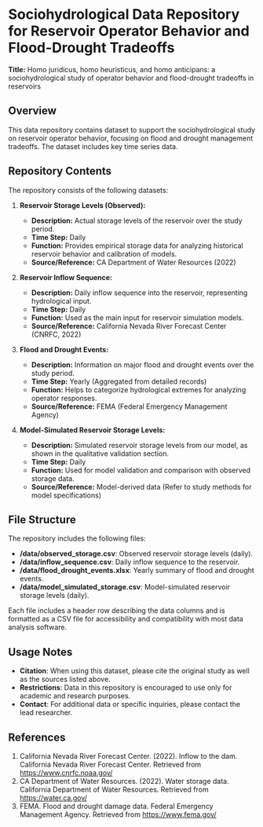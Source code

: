 # Sociohydrological Data Repository for Reservoir Operator Behavior and Flood-Drought Tradeoffs

**Title:** Homo juridicus, homo heuristicus, and homo anticipans: a sociohydrological study of operator behavior and flood-drought tradeoffs in reservoirs

## Overview

This data repository contains dataset to support the sociohydrological study on reservoir operator behavior, focusing on flood and drought management tradeoffs. The dataset includes key time series data.

## Repository Contents

The repository consists of the following datasets:

1. **Reservoir Storage Levels (Observed):**
   - **Description:** Actual storage levels of the reservoir over the study period.
   - **Time Step:** Daily
   - **Function:** Provides empirical storage data for analyzing historical reservoir behavior and calibration of models.
   - **Source/Reference:** CA Department of Water Resources (2022)

2. **Reservoir Inflow Sequence:**
   - **Description:** Daily inflow sequence into the reservoir, representing hydrological input.
   - **Time Step:** Daily
   - **Function:** Used as the main input for reservoir simulation models.
   - **Source/Reference:** California Nevada River Forecast Center (CNRFC, 2022)

3. **Flood and Drought Events:**
   - **Description:** Information on major flood and drought events over the study period.
   - **Time Step:** Yearly (Aggregated from detailed records)
   - **Function:** Helps to categorize hydrological extremes for analyzing operator responses.
   - **Source/Reference:** FEMA (Federal Emergency Management Agency)

4. **Model-Simulated Reservoir Storage Levels:**
   - **Description:** Simulated reservoir storage levels from our model, as shown in the qualitative validation section.
   - **Time Step:** Daily
   - **Function:** Used for model validation and comparison with observed storage data.
   - **Source/Reference:** Model-derived data (Refer to study methods for model specifications)


## File Structure

The repository includes the following files:

- **/data/observed_storage.csv**: Observed reservoir storage levels (daily).
- **/data/inflow_sequence.csv**: Daily inflow sequence to the reservoir.
- **/data/flood_drought_events.xlsx**: Yearly summary of flood and drought events.
- **/data/model_simulated_storage.csv**: Model-simulated reservoir storage levels (daily).

Each file includes a header row describing the data columns and is formatted as a CSV file for accessibility and compatibility with most data analysis software.

## Usage Notes

- **Citation**: When using this dataset, please cite the original study as well as the sources listed above.
- **Restrictions**: Data in this repository is encouraged to use only for academic and research purposes.
- **Contact**: For additional data or specific inquiries, please contact the lead researcher.

## References

1. California Nevada River Forecast Center. (2022). Inflow to the dam. California Nevada River Forecast Center. Retrieved from https://www.cnrfc.noaa.gov/
2. CA Department of Water Resources. (2022). Water storage data. California Department of Water Resources. Retrieved from https://water.ca.gov/
3. FEMA. Flood and drought damage data. Federal Emergency Management Agency. Retrieved from https://www.fema.gov/
